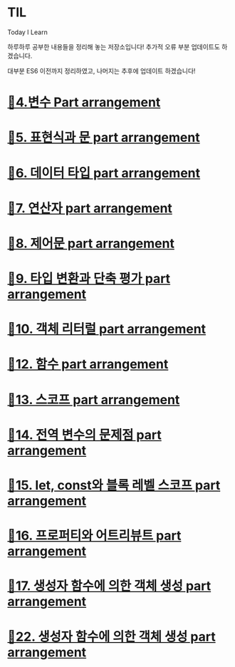 # TIL

Today I Learn

하루하루 공부한 내용들을 정리해 놓는 저장소입니다!
추가적 오류 부분 업데이트도 하겠습니다.

대부분 ES6 이전까지 정리하였고, 나머지는 추후에 업데이트 하겠습니다!

# [🎈4.변수 Part arrangement](https://github.com/dunamisyoung/TIL/blob/master/chapter04.md)

# [🎈5. 표현식과 문 part arrangement](https://github.com/dunamisyoung/TIL/blob/master/chapter05.md)

# [🎈6. 데이터 타입 part arrangement](https://github.com/dunamisyoung/TIL/blob/master/chapter06.md)

# [🎈7. 연산자 part arrangement](https://github.com/dunamisyoung/TIL/blob/master/chapter07.md)

# [🎈8. 제어문 part arrangement](https://github.com/dunamisyoung/TIL/blob/master/chapter08.md)

# [🎈9. 타입 변환과 단축 평가 part arrangement](https://github.com/dunamisyoung/TIL/blob/master/chapter09.md)

# [🎈10. 객체 리터럴 part arrangement](https://github.com/dunamisyoung/TIL/blob/master/chapter010.md)

# [🎈12. 함수 part arrangement](https://github.com/dunamisyoung/TIL/blob/master/chapter12.md)

# [🎈13. 스코프 part arrangement](https://github.com/dunamisyoung/TIL/blob/master/chapter13.md)

# [🎈14. 전역 변수의 문제점 part arrangement](https://github.com/dunamisyoung/TIL/blob/master/chapter14.md)

# [🎈15. let, const와 블록 레벨 스코프 part arrangement](https://github.com/dunamisyoung/TIL/blob/master/chapter15.md)

# [🎈16. 프로퍼티와 어트리뷰트 part arrangement](https://github.com/dunamisyoung/TIL/blob/master/chapter16.md)

# [🎈17. 생성자 함수에 의한 객체 생성 part arrangement](https://github.com/dunamisyoung/TIL/blob/master/chapter17.md)

# [🎈22. 생성자 함수에 의한 객체 생성 part arrangement](https://github.com/dunamisyoung/TIL/blob/master/chapter22.md)
